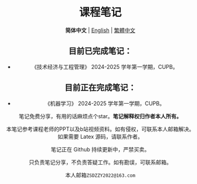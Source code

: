 <div align="center">



# 课程笔记



**简体中文**  | [English](/README.md)  | [繁體中文](/readme/README.zh_TW.md)



## 目前已完成笔记：

- 《技术经济与工程管理》 2024-2025 学年第一学期，CUPB。



## 目前正在完成笔记：

- 《机器学习》 2024-2025 学年第一学期，CUPB。





笔记免费分享，有用的话麻烦点个star。**笔记解释权归作者本人所有。**

本笔记参考课程老师的PPT以及b站视频资料。如有侵权，可联系本人邮箱解决。如果需要 Latex 源码，请联系作者。

笔记正在 Github 持续更新中，严禁买卖。

只负责笔记分享，不负责答疑工作。如有勘误，可联系邮箱。

本人邮箱`ZSDZZY2022@163.com`